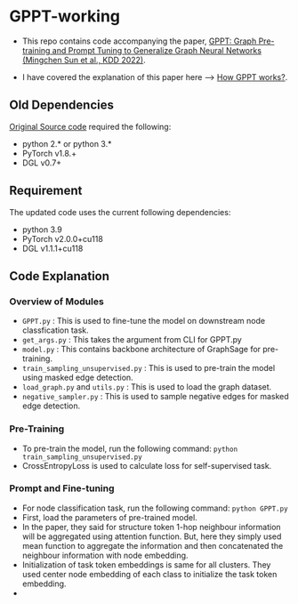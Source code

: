 # GPPT-working

- This repo contains code accompanying the paper, 	[GPPT: Graph Pre-training and Prompt Tuning to Generalize Graph Neural Networks (Mingchen Sun et al., KDD 2022)](https://dl.acm.org/doi/abs/10.1145/3534678.3539249).

- I have covered the explanation of this paper here --> [How GPPT works?](https://pratzohol.github.io/MindML/Notes/Graph_Neural_Networks/icl-over-graphs-GPPT/). 

## Old Dependencies
[Original Source code](https://github.com/MingChen-Sun/GPPT) required the following:
* python 2.\* or python 3.\*
* PyTorch v1.8.+
* DGL v0.7+

## Requirement
The updated code uses the current following dependencies:
- python 3.9
- PyTorch v2.0.0+cu118
- DGL v1.1.1+cu118

## Code Explanation

### Overview of Modules

- `GPPT.py` : This is used to fine-tune the model on downstream node classfication task.
- `get_args.py` : This takes the argument from CLI for GPPT.py
- `model.py` : This contains backbone architecture of GraphSage for pre-training.
- `train_sampling_unsupervised.py` : This is used to pre-train the model using masked edge detection.
- `load_graph.py` and `utils.py` : This is used to load the graph dataset.
- `negative_sampler.py` : This is used to sample negative edges for masked edge detection.

### Pre-Training

- To pre-train the model, run the following command: `python train_sampling_unsupervised.py`
- CrossEntropyLoss is used to calculate loss for self-supervised task.

### Prompt and Fine-tuning

- For node classification task, run the following command: `python GPPT.py`
- First, load the parameters of pre-trained model.
- In the paper, they said for structure token 1-hop neighbour information will be aggregated using attention function. But, here they simply used mean function to aggregate the information and then concatenated the neighbour information with node embedding.
- Initialization of task token embeddings is same for all clusters. They used center node embedding of each class to initialize the task token embedding.
- 
